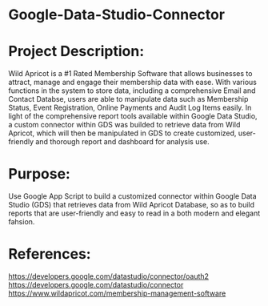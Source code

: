 # Google-Data-Studio-Connector
# Project Description:
  Wild Apricot is a #1 Rated Membership Software that allows businesses to attract, manage and engage their membership data with ease. With various functions in the system to store data, including a comprehensive Email and Contact Databse, users are able to manipulate data such as Membership Status, Event Registration, Online Payments and Audit Log Items easily. In light of the comprehensive report tools available within Google Data Studio, a custom connector within GDS was builded to retrieve data from Wild Apricot, which will then be manipulated in GDS to create customized, user-friendly and thorough report and dashboard for analysis use.
# Purpose:
  Use Google App Script to build a customized connector within Google Data Studio (GDS) that retrieves data from Wild Apricot Database, so as to build reports that are user-friendly and easy to read in a both modern and elegant fahsion.
# References:
  https://developers.google.com/datastudio/connector/oauth2  
  https://developers.google.com/datastudio/connector  
  https://www.wildapricot.com/membership-management-software
  
